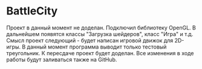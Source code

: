 # BattleCity

Проект в данный момент не доделан. Подключил библиотеку OpenGL. В дальнейшем появятся классы "Загрузка шейдеров", класс "Игра" и т.д. Смысл проект следующий - будет написан игровой движок для 2D-игры. В данный момент программа выводит только тестовый треугольник. К пересдаче проект будет доделан. Все изменения в ходе работы будут заливаться также на GitHub.
